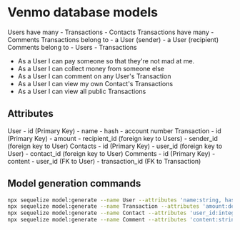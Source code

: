 # Venmo database models

Users have many
    - Transactions
    - Contacts
Transactions have many
    - Comments
Transactions belong to
    - a User (sender)
    - a User (recipient)
Comments belong to
    - Users
    - Transactions

- As a User I can pay someone so that they're not mad at me.
- As a User I can collect money from someone else
- As a User I can comment on any User's Transaction
- As a User I can view my own Contact's Transactions
- As a User I can view all public Transactions

## Attributes

User
    - id (Primary Key)
    - name
    - hash
    - account number
Transaction
    - id (Primary Key)
    - amount
    - recipient_id (foreign key to Users)
    - sender_id (foreign key to User)
Contacts
    - id (Primary Key)
    - user_id (foreign key to User)
    - contact_id (foreign key to User)
Comments
    - id (Primary Key)
    - content
    - user_id (FK to User)
    - transaction_id (FK to Transaction)

## Model generation commands

```sh
npx sequelize model:generate --name User --attributes 'name:string, hash:string, account_number:string'
npx sequelize model:generate --name Transaction --attributes 'amount:decimal, recipient_id:integer, sender_id: integer'
npx sequelize model:generate --name Contact --attributes 'user_id:integer, contact_id:integer'
npx sequelize model:generate --name Comment --attributes 'content:string, user_id:integer, transaction_id:integer'
```